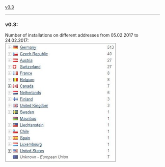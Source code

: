 <a href="#v03" title="GClh II version 0.3 (05.02.2017 - 24.02.2017)">v0.3</a> &nbsp; 

---
### v0.3:
Number of installations on different addresses from 05.02.2017 to 24.02.2017:<br>
<img src="../images/v0.3_counter_flag.jpg" alt="v0.3_counter_flag.jpg"><br>
<br>
